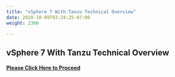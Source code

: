 ```yaml
---
title: "vSphere 7 With Tanzu Technical Overview"
date: 2020-10-09T03:24:25-07:00
weight: 2300

---
```


## vSphere 7 With Tanzu Technical Overview

#### [Please Click Here to Proceed](elevatedviewoftkg/)